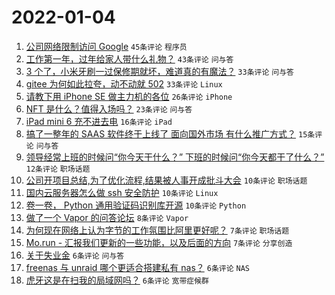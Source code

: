 # 2022-01-04

1. [公司网络限制访问 Google](https://www.v2ex.com/t/825993) `45条评论` `程序员`
1. [工作第一年，过年给家人带什么礼物？](https://www.v2ex.com/t/826001) `43条评论` `问与答`
1. [3 个了，小米牙刷一过保修期就坏，难道真的有魔法？](https://www.v2ex.com/t/826025) `33条评论` `问与答`
1. [gitee 为何如此拉夸，动不动就 502](https://www.v2ex.com/t/826002) `33条评论` `Linux`
1. [请教下用 iPhone SE 做主力机的各位](https://www.v2ex.com/t/826005) `26条评论` `iPhone`
1. [NFT 是什么？值得入场吗？](https://www.v2ex.com/t/825985) `23条评论` `问与答`
1. [iPad mini 6 充不进去电](https://www.v2ex.com/t/826008) `16条评论` `iPad`
1. [搞了一整年的 SAAS 软件终于上线了 面向国外市场 有什么推广方式？](https://www.v2ex.com/t/825990) `15条评论` `问与答`
1. [领导经常上班的时候问“你今天干什么？” 下班的时候问“你今天都干了什么？”](https://www.v2ex.com/t/826028) `12条评论` `职场话题`
1. [公司开项目总结,为了优化流程,结果被人事开成批斗大会](https://www.v2ex.com/t/826049) `10条评论` `职场话题`
1. [国内云服务器怎么做 ssh 安全防护](https://www.v2ex.com/t/826045) `10条评论` `Linux`
1. [卷一卷， Python 通用验证码识别库开源](https://www.v2ex.com/t/826038) `10条评论` `Python`
1. [做了一个 Vapor 的问答论坛](https://www.v2ex.com/t/825987) `8条评论` `Vapor`
1. [为何现在网络上认为字节的工作氛围比阿里更好呢？](https://www.v2ex.com/t/826046) `7条评论` `职场话题`
1. [Mo.run - 汇报我们更新的一些功能，以及后面的方向](https://www.v2ex.com/t/826022) `7条评论` `分享创造`
1. [关于失业金](https://www.v2ex.com/t/826024) `6条评论` `问与答`
1. [freenas 与 unraid 哪个更适合搭建私有 nas？](https://www.v2ex.com/t/826009) `6条评论` `NAS`
1. [虎牙这是在扫我的局域网吗？](https://www.v2ex.com/t/826000) `6条评论` `宽带症候群`

